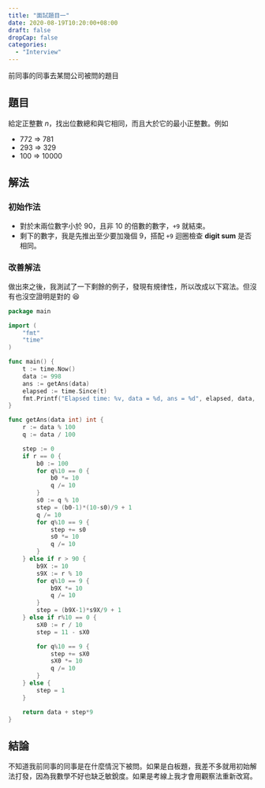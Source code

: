 ```yaml
---
title: "面試題目一"
date: 2020-08-19T10:20:00+08:00
draft: false
dropCap: false
categories:
  - "Interview"
---
```


前同事的同事去某間公司被問的題目

<!--more-->

## 題目

給定正整數 $n$，找出位數總和與它相同，而且大於它的最小正整數。例如

- 772 => 781
- 293 => 329
- 100 => 10000

## 解法

### 初始作法

- 對於末兩位數字小於 90，且非 10 的倍數的數字，`+9` 就結束。
- 剩下的數字，我是先推出至少要加幾個 9，搭配 `+9` 迴圈檢查 **digit sum** 是否相同。

### 改善解法

做出來之後，我測試了一下剩餘的例子，發現有規律性，所以改成以下寫法。但沒有也沒空證明是對的 😆

```go
package main

import (
	"fmt"
	"time"
)

func main() {
	t := time.Now()
	data := 998
	ans := getAns(data)
	elapsed := time.Since(t)
	fmt.Printf("Elapsed time: %v, data = %d, ans = %d", elapsed, data, ans)
}

func getAns(data int) int {
	r := data % 100
	q := data / 100

	step := 0
	if r == 0 {
		b0 := 100
		for q%10 == 0 {
			b0 *= 10
			q /= 10
		}
		s0 := q % 10
		step = (b0-1)*(10-s0)/9 + 1
		q /= 10
		for q%10 == 9 {
			step += s0
			s0 *= 10
			q /= 10
		}
	} else if r > 90 {
		b9X := 10
		s9X := r % 10
		for q%10 == 9 {
			b9X *= 10
			q /= 10
		}
		step = (b9X-1)*s9X/9 + 1
	} else if r%10 == 0 {
		sX0 := r / 10
		step = 11 - sX0

		for q%10 == 9 {
			step += sX0
			sX0 *= 10
			q /= 10
		}
	} else {
		step = 1
	}

	return data + step*9
}
```

## 結論

不知道我前同事的同事是在什麼情況下被問。如果是白板題，我差不多就用初始解法打發，因為我數學不好也缺乏敏銳度。如果是考線上我才會用觀察法重新改寫。
